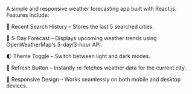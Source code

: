 A simple and responsive weather forecasting app built with React.js.
Features include:

🌆 Recent Search History – Stores the last 5 searched cities.

📅 5-Day Forecast – Displays upcoming weather trends using OpenWeatherMap's 5-day/3-hour API.

🌓 Theme Toggle – Switch between light and dark modes.

🔄 Refresh Button – Instantly re-fetches weather data for the current city.

📱 Responsive Design – Works seamlessly on both mobile and desktop devices.
